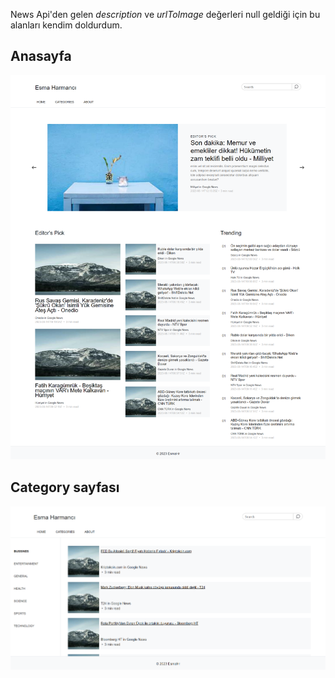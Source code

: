 News Api'den gelen *description* ve *urlToImage* değerleri null geldiği için bu alanları kendim doldurdum.

## Anasayfa

![](/src/assets/home.png)

## Category sayfası

![](/src/assets/category.png)